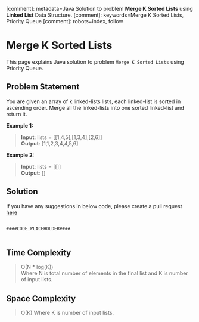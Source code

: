 [comment]: metadata=Java Solution to problem <strong>Merge K Sorted Lists</strong> using <strong>Linked List</strong> Data Structure.
[comment]: keywords=Merge K Sorted Lists, Priority Queue
[comment]: robots=index, follow


<h1>Merge K Sorted Lists</h1>
<p>
This page explains Java solution to problem <code class="inline">Merge K Sorted Lists</code> using Priority Queue.
</p>


<h2 class="heading">Problem Statement</h2>
<p>
You are given an array of k linked-lists lists, each linked-list is sorted in ascending order. Merge all the linked-lists into one sorted linked-list and return it.
</p>

<b>Example 1:</b>
<blockquote>
<p>
<b>Input</b>: lists = [[1,4,5],[1,3,4],[2,6]]<br/>
<b>Output</b>: [1,1,2,3,4,4,5,6]<br/>
</p>
</blockquote>

<b>Example 2:</b>
<blockquote>
<p>
<b>Input</b>: lists = [[]]<br/>
<b>Output</b>: []<br/>
</p>
</blockquote>


<h2 class="heading">Solution</h2>
If you have any suggestions in below code, please create a pull request <a href="####LINK_PLACEHOLDER####" target="_blank" rel="noopener noreferrer" class="absolute">here</a>
<pre>
<code class="language-java">
####CODE_PLACEHOLDER####
</code>
</pre>


<h2 class="heading">Time Complexity</h2>
<blockquote>
<p>
O(N * log(K)) <br />
Where N is total number of elements in the final list and K is number of input lists. 
</p>
</blockquote>


<h2 class="heading">Space Complexity</h2>
<blockquote>
<p>
O(K)
Where K is number of input lists.
</p>
</blockquote>